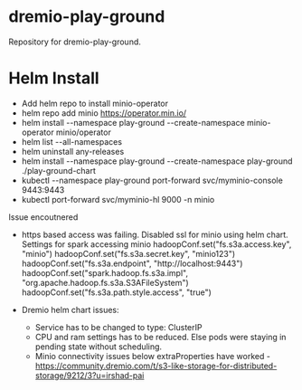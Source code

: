 # dremio-play-ground
Repository for dremio-play-ground.

# Helm Install

* Add helm repo to install minio-operator
* helm repo add minio https://operator.min.io/
* helm install --namespace play-ground --create-namespace minio-operator minio/operator
* helm list --all-namespaces
* helm uninstall any-releases
* helm install --namespace play-ground --create-namespace play-ground ./play-ground-chart
* kubectl --namespace play-ground port-forward svc/myminio-console 9443:9443
* kubectl port-forward svc/myminio-hl 9000 -n minio


Issue encoutnered 
* https based access was failing. Disabled ssl for minio using helm chart.
Settings for spark accessing minio
    hadoopConf.set("fs.s3a.access.key", "minio")
    hadoopConf.set("fs.s3a.secret.key", "minio123")
    hadoopConf.set("fs.s3a.endpoint", "http://localhost:9443")
    hadoopConf.set("spark.hadoop.fs.s3a.impl", "org.apache.hadoop.fs.s3a.S3AFileSystem")
    hadoopConf.set("fs.s3a.path.style.access", "true")
* Dremio helm chart issues:

    * Service has to be changed to type: ClusterIP
    * CPU and ram settings has to be reduced. Else pods were staying in pending state without scheduling.
    * Minio connectivity issues below extraProperties have worked - https://community.dremio.com/t/s3-like-storage-for-distributed-storage/9212/3?u=irshad-pai
